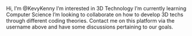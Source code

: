 Hi, I’m @KevyKenny
I’m interested in 3D Technology 
I’m currently learning Computer Science
I’m looking to collaborate on how to develop 3D techs through different coding theories.
Contact me on this platform via the username above and have some discussions pertaining to our goals.

<!---
KevyKenny/KevyKenny is a special repository because its `README.md` (this file) appears on your GitHub profile.
You can click the Preview link to take a look at your changes.
--->
